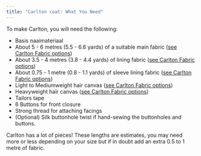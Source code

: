 ```yaml
---
title: "Carlton coat: What You Need"
---
```


To make Carlton, you will need the following:

- Basis naaimateriaal
- About 5 - 6 metres (5.5 - 6.6 yards) of a suitable main fabric ([see Carlton Fabric options](/docs/patterns/carlton/fabric/))
- About 3.5 - 4 metres (3.8 - 4.4 yards) of lining fabric ([see Carlton Fabric options](/docs/patterns/carlton/fabric/))
- About 0.75 - 1 metre (0.8 - 1.1 yards) of sleeve lining fabric ([see Carlton Fabric options](/docs/patterns/carlton/fabric/))
- Light to Mediumweight hair canvas ([see Carlton Fabric options](/docs/patterns/carlton/fabric/))
- Heavyweight hair canvas ([see Carlton Fabric options](/docs/patterns/carlton/fabric/))
- Tailors tape
- 6 Buttons for front closure
- Strong thread for attaching facings
- (Optional) Silk buttonhole twist if hand-sewing the buttonholes and buttons.

<Warning>

Carlton has a lot of pieces! These lengths are estimates, you may need more or less depending on your size but if in doubt add an extra 0.5 to 1 metre of fabric.

</Warning>
